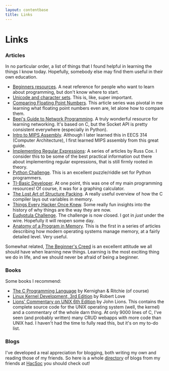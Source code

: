 ```yaml
---
layout: contentbase
title: Links
---
```

# Links

### Articles

In no particular order, a list of things that I found helpful in learning the
things I know today. Hopefully, somebody else may find them useful in their own
education.

<!-- Hi Adam! -->

- [Beginners resources][beginners]. A neat reference for people who want to
  learn about programming, but don't know where to start.
- [Unicode and character sets][joel-unicode]. This is, like, super important.
- [Comparing Floating Point Numbers][float].  This article series was pivotal in
  me learning what floating point numbers even are, let alone how to compare
  them.
- [Beej's Guide to Network Programming][beej].  A truly wonderful resource for
  learning networking.  It's based on C, but the Socket API is pretty consistent
  everywhere (especially in Python).
- [Intro to MIPS Assembly][mips].  Although I later learned this in EECS 314
  (Computer Architecture), I first learned MIPS assembly from this great guide.
- [Implementing Regular Expressions][regex]: A series of articles by Russ Cox. I
  consider this to be some of the best practical information out there about
  implementing regular expressions, that is still firmly rooted in theory.
- [Python Challenge][py-chal].  This is an excellent puzzle/riddle set for
  Python programmers.
- [TI-Basic Developer][tibasicdev].  At one point, this was one of my main
  programming resources!  Of course, it was for a graphing calculator.
- [The Lost Art of Structure Packing][struct]. A really useful overview of how
  the C compiler lays out variables in memory.
- [Things Every Hacker Once Knew][things]. Some really fun insights into the
  history of why things are the way they are now.
- [Eudyptula Challenge][eudyptula]. The challenge is now closed. I got in *just*
  under the wire. Hopefully it will reopen some day.
- [Anatomy of a Program in Memory][apm]. This is the first in a series of
  articles describing how modern operating systems manage memory, at a fairly
  detailed level. Very useful.

[beginners]: https://www.vodien.com/blog/education/beginners-resources-to-learn-programming-languages.php
[joel-unicode]: http://www.joelonsoftware.com/articles/Unicode.html
[beej]: http://beej.us/guide/bgnet/
[mips]: http://chortle.ccsu.edu/assemblytutorial/index.html
[py-chal]: http://www.pythonchallenge.com/
[tibasicdev]: http://tibasicdev.wikidot.com/
[float]: https://randomascii.wordpress.com/2012/02/25/comparing-floating-point-numbers-2012-edition/
[regex]: https://swtch.com/~rsc/regexp/
[struct]: http://www.catb.org/esr/structure-packing/
[things]: http://www.catb.org/esr/faqs/things-every-hacker-once-knew/
[eudyptula]: http://eudyptula-challenge.org
[apm]: http://duartes.org/gustavo/blog/post/anatomy-of-a-program-in-memory/

Somewhat related, [The Beginner's Creed](/beginner) is an excellent attitude we
all should have when learning new things. Learning is the most exciting thing we
do in life, and we should never be afraid of being a beginner.

### Books

Some books I recommend:

- [The C Programming Language][knr] by Kernighan & Ritchie (of course)
- [Linux Kernel Development, 3rd Edition][lkd] by Robert Love
- [Lions' Commentary on UNIX 6th Edition][unix] by John Lions. This contains the
  complete source code for the UNIX operating system (well, the kernel) and a
  commentary of the whole darn thing. At only 9000 lines of C, I've seen (and
  probably written) many CRUD webapps with more code than UNIX had. I haven't
  had the time to fully read this, but it's on my to-do list.

[knr]: https://www.amazon.com/Programming-Language-Brian-W-Kernighan/dp/0131103628
[lkd]: https://www.amazon.com/Linux-Kernel-Development-Robert-Love/dp/0672329468
[unix]: https://www.amazon.com/Lions-Commentary-Unix-John/dp/1573980137

### Blogs

I've developed a real appreciation for blogging, both writing my own and reading
those of my friends. So here is a
whole [directory](http://hacsoc.org/wiki/directory) of blogs from my friends
at [HacSoc](http://hacsoc.org) you should check out!
